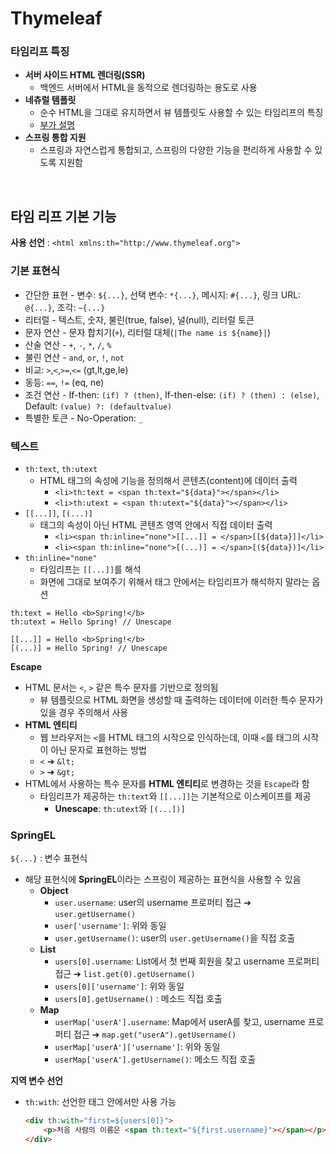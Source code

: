 # Thymeleaf

### 타임리프 특징

- **서버 사이드 HTML 렌더링(SSR)**
  - 백엔드 서버에서 HTML을 동적으로 렌더링하는 용도로 사용
- **네츄럴 템플릿**
  - 순수 HTML을 그대로 유지하면서 뷰 템플릿도 사용할 수 있는 타임리프의 특징
  - [부가 설명](https://github.com/jmxx219/Spring-Study/blob/main/item-service/README.md#thymeleaf)
- **스프링 통합 지원**
  - 스프링과 자연스럽게 통합되고, 스프링의 다양한 기능을 편리하게 사용할 수 있도록 지원함

<br/>

## 타임 리프 기본 기능

**사용 선언** : `<html xmlns:th="http://www.thymeleaf.org">`

### 기본 표현식
- 간단한 표현 - 변수: `${...}`, 선택 변수: `*{...}`, 메시지: `#{...}`, 링크 URL: `@{...}`, 조각: `~{...}`
- 리터럴 - 텍스트, 숫자, 불린(true, false), 널(null), 리터럴 토큰
- 문자 연산 - 문자 합치기(`+`), 리터럴 대체(`|The name is ${name}|`)
- 산술 연산 - `+`, `-`, `*`, `/`, `%`
- 불린 연산 - `and`, `or`, `!`, `not`
- 비교: `>`,`<`,`>=`,`<=` (gt,lt,ge,le)
- 동등:  `==`, `!=` (eq, ne)
- 조건 연산 - If-then: `(if) ? (then)`, If-then-else: `(if) ? (then) : (else)`, Default: `(value) ?: (defaultvalue)`
- 특별한 토큰 -  No-Operation: `_`


### 텍스트

- `th:text`, `th:utext`
  - HTML 태그의 속성에 기능을 정의해서 콘텐츠(content)에 데이터 출력
    - `<li>th:text = <span th:text="${data}"></span></li>`
    - `<li>th:utext = <span th:utext="${data}"></span></li>`
- `[[...]]`, `[(...)]`
  - 태그의 속성이 아닌 HTML 콘텐츠 영역 안에서 직접 데이터 출력
    - `<li><span th:inline="none">[[...]] = </span>[[${data}]]</li>`
    - `<li><span th:inline="none">[(...)] = </span>[(${data})]</li>`
- `th:inline="none"`
  - 타임리프는 `[[...]]`를 해석
  - 화면에 그대로 보여주기 위해서 태그 안에서는 타임리프가 해석하지 말라는 옵션

```
th:text = Hello <b>Spring!</b>
th:utext = Hello Spring! // Unescape

[[...]] = Hello <b>Spring!</b>
[(...)] = Hello Spring! // Unescape
```

**Escape**

- HTML 문서는 `<`, `>` 같은 특수 문자를 기반으로 정의됨
    - 뷰 템플릿으로 HTML 화면을 생성할 때 출력하는 데이터에 이러한 특수 문자가 있을 경우 주의해서 사용
- **HTML 엔티티**
    - 웹 브라우저는 `<`를 HTML 태그의 시작으로 인식하는데, 이때 `<`를 태그의 시작이 아닌 문자로 표현하는 방법
    - `<` ➔ `&lt;`
    - `>` ➔ `&gt;`
- HTML에서 사용하는 특수 문자를 **HTML 엔티티**로 변경하는 것을 `Escape`라 함
    - 타임리프가 제공하는 `th:text`와 `[[...]]`는 기본적으로 이스케이프를 제공
        - **Unescape**: `th:utext`와 `[(...])]`


### SpringEL

`${...}` : 변수 표현식
  - 해당 표현식에 **SpringEL**이라는 스프링이 제공하는 표현식을 사용할 수 있음
    - **Object**
      - `user.username`: user의 username 프로퍼티 접근 ➔ `user.getUsername()`
      - `user['username']`: 위와 동일
      - `user.getUsername()`: user의 `user.getUsername()`을 직접 호출
    - **List**
      - `users[0].username`: List에서 첫 번째 회원을 찾고 username 프로퍼티 접근 ➔ `list.get(0).getUsername()`
      - `users[0]['username']`: 위와 동일
      - `users[0].getUsername()` : 메소드 직접 호출
    - **Map**
      - `userMap['userA'].username`: Map에서 userA를 찾고, username 프로퍼티 접근 ➔ `map.get("userA").getUsername()`
      - `userMap['userA']['username']`: 위와 동일
      - `userMap['userA'].getUsername()`: 메소드 직접 호출

**지역 변수 선언**
- `th:with`: 선언한 태그 안에서만 사용 가능
    ```html
    <div th:with="first=${users[0]}">
        <p>처음 사람의 이름은 <span th:text="${first.username}"></span></p>
    </div>
    ```
